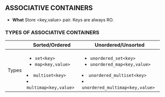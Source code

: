 ## ASSOCIATIVE CONTAINERS
  - **What** Store <key,value> pair. Keys are always RO.
  
### TYPES OF ASSOCIATIVE CONTAINERS

|  | Sorted/Ordered | Unordered/Unsorted |
| --- | --- | --- |
| Types | <ul><li>`set<key>`</li> <li>`map<key,value>`</li></ul> <li>`multiset<key>`</li></ul> <li>`multimap<key,value>`</li></ul> | <ul><li>`unordered_set<key>`</li> <li>`unordered_map<key,value>`</li></ul> <li>`unordered_multiset<key>`</li></ul> <li>`unordered_multimap<key,value>` |

  

